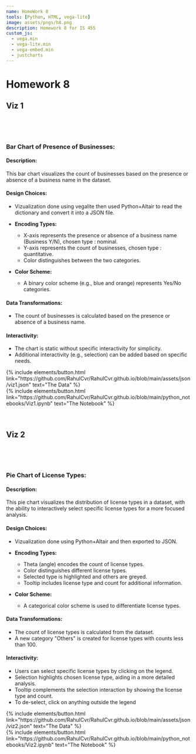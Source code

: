 ```yaml
---
name: HomeWork 8
tools: [Python, HTML, vega-lite]
image: assets/pngs/h8.png
description: Homework 8 for IS 455
custom_js:
  - vega.min
  - vega-lite.min
  - vega-embed.min
  - justcharts
---
```



# Homework 8
## Viz 1

<br>

<vegachart schema-url="{{ site.baseurl }}/assets/json/viz1.json" style="width: 100%"></vegachart>

<br>

### Bar Chart of Presence of Businesses:

#### Description:
This bar chart visualizes the count of businesses based on the presence or absence of a business name in the dataset.

#### Design Choices:
- Vizualization done using vegalite then used Python+Altair to read the dictionary and convert it into a JSON file.
- **Encoding Types:**
  - X-axis represents the presence or absence of a business name (Business Y/N), chosen type : nominal.
  - Y-axis represents the count of businesses, chosen type : quantitative.
  - Color distinguishes between the two categories.

- **Color Scheme:**
  - A binary color scheme (e.g., blue and orange) represents Yes/No categories.

#### Data Transformations:
- The count of businesses is calculated based on the presence or absence of a business name.

#### Interactivity:
- The chart is static without specific interactivity for simplicity.
- Additional interactivity (e.g., selection) can be added based on specific needs.



<!-- these are written in a combo of html and liquid --> 

<div class="left">
{% include elements/button.html link="https://github.com/RahulCvr/RahulCvr.github.io/blob/main/assets/json/viz1.json" text="The Data" %}
</div>

<div class="right">
{% include elements/button.html link="https://github.com/RahulCvr/RahulCvr.github.io/blob/main/python_notebooks/Viz1.ipynb" text="The Notebook" %}
</div>

<br>
<br>

## Viz 2

<br>

<vegachart schema-url="{{ site.baseurl }}/assets/json/viz2.json" style="width: 100%"></vegachart>

<br>

### Pie Chart of License Types:

#### Description:
This pie chart visualizes the distribution of license types in a dataset, with the ability to interactively select specific license types for a more focused analysis.

#### Design Choices:
- Vizualization done using Python+Altair and then exported to JSON.
- **Encoding Types:**
  - Theta (angle) encodes the count of license types.
  - Color distinguishes different license types.
  - Selected type is highlighted and others are greyed.
  - Tooltip includes license type and count for additional information.

- **Color Scheme:**
  - A categorical color scheme is used to differentiate license types.

#### Data Transformations:
- The count of license types is calculated from the dataset.
- A new category "Others" is created for license types with counts less than 100.

#### Interactivity:
- Users can select specific license types by clicking on the legend.
- Selection highlights chosen license type, aiding in a more detailed analysis.
- Tooltip complements the selection interaction by showing the license type and count.
- To de-select, click on anything outside the legend

<!-- these are written in a combo of html and liquid --> 

<div class="left">
{% include elements/button.html link="https://github.com/RahulCvr/RahulCvr.github.io/blob/main/assets/json/viz2.json" text="The Data" %}
</div>

<div class="right">
{% include elements/button.html link="https://github.com/RahulCvr/RahulCvr.github.io/blob/main/python_notebooks/Viz2.ipynb" text="The Notebook" %}
</div>